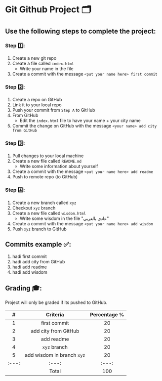 # Git Github Project 🗂


## Use the following steps to complete the project: 

### Step 1️⃣:
1. Create a new git repo
2. Create a file called `index.html`
    -  Write your name in the file
3. Create a commit with the message `<put your name here> first commit`

### Step 2️⃣:
1. Create a repo on GitHub
2. Link it to your local repo
3. Push your commit from `Step A` to GitHub
4. From GitHub
    - Edit the `index.html` file to have your name + your city name
5. Commit the change on GitHub with the message `<your name> add city from GitHub`

### Step 3️⃣:
1. Pull changes to your local machine
2. Create a new file called `README.md`
   - Write some information about yourself
3. Create a commit with the message `<put your name here> add readme`
4. Push to remote repo (to GitHub)

### Step 4️⃣:
1. Create a new branch called `xyz`
2. Checkout `xyz` branch
3. Create a new file called `wisdom.html`
   -  Write some wisdom in the file "عادي بالعربي"
4. Create a commit with the message `<put your name here> add wisdom`
5. Push `xyz` branch to GitHub


## Commits example ✅:
1. hadi first commit
2. hadi add city from GitHub
3. hadi add readme
4. hadi add wisdom

## Grading 🎓:
Project will only be graded if its pushed to GitHub.

| # | Criteria | Percentage %
| :---: | :---: |  :---: |
| 1 | <name> first commit | 20
| 2 | <name> add city from GitHub   | 20
| 3 | <name> add readme   | 20
| 4 | `xyz` branch   | 20
| 5 | <name> add wisdom in branch `xyz`  | 20
| :---: | :---: |  :---: |
|  | Total  | 100

